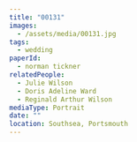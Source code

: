 ```yaml
---
title: "00131"
images:
  - /assets/media/00131.jpg
tags:
  - wedding
paperId:
  - norman tickner
relatedPeople:
  - Julie Wilson
  - Doris Adeline Ward
  - Reginald Arthur Wilson
mediaType: Portrait
date: ""
location: Southsea, Portsmouth
---
```

